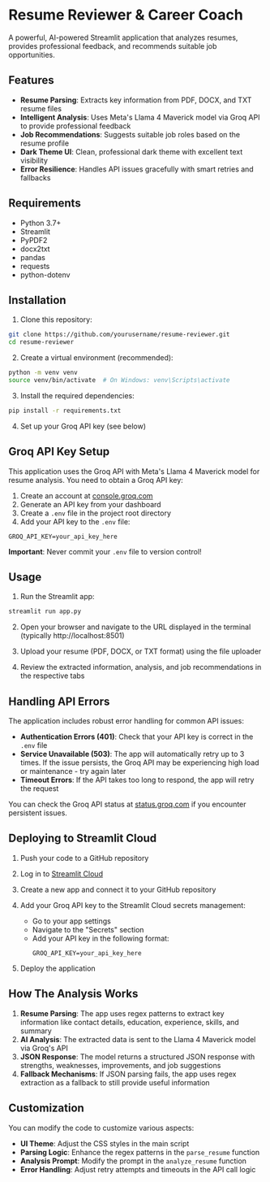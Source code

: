 # Resume Reviewer & Career Coach

A powerful, AI-powered Streamlit application that analyzes resumes, provides professional feedback, and recommends suitable job opportunities.


## Features

- **Resume Parsing**: Extracts key information from PDF, DOCX, and TXT resume files
- **Intelligent Analysis**: Uses Meta's Llama 4 Maverick model via Groq API to provide professional feedback
- **Job Recommendations**: Suggests suitable job roles based on the resume profile
- **Dark Theme UI**: Clean, professional dark theme with excellent text visibility
- **Error Resilience**: Handles API issues gracefully with smart retries and fallbacks

## Requirements

- Python 3.7+
- Streamlit
- PyPDF2
- docx2txt
- pandas
- requests
- python-dotenv

## Installation

1. Clone this repository:
```bash
git clone https://github.com/yourusername/resume-reviewer.git
cd resume-reviewer
```

2. Create a virtual environment (recommended):
```bash
python -m venv venv
source venv/bin/activate  # On Windows: venv\Scripts\activate
```

3. Install the required dependencies:
```bash
pip install -r requirements.txt
```

4. Set up your Groq API key (see below)

## Groq API Key Setup

This application uses the Groq API with Meta's Llama 4 Maverick model for resume analysis. You need to obtain a Groq API key:

1. Create an account at [console.groq.com](https://console.groq.com/)
2. Generate an API key from your dashboard
3. Create a `.env` file in the project root directory
4. Add your API key to the `.env` file:
```
GROQ_API_KEY=your_api_key_here
```

**Important**: Never commit your `.env` file to version control!

## Usage

1. Run the Streamlit app:
```bash
streamlit run app.py
```

2. Open your browser and navigate to the URL displayed in the terminal (typically http://localhost:8501)

3. Upload your resume (PDF, DOCX, or TXT format) using the file uploader

4. Review the extracted information, analysis, and job recommendations in the respective tabs

## Handling API Errors

The application includes robust error handling for common API issues:

- **Authentication Errors (401)**: Check that your API key is correct in the `.env` file
- **Service Unavailable (503)**: The app will automatically retry up to 3 times. If the issue persists, the Groq API may be experiencing high load or maintenance - try again later
- **Timeout Errors**: If the API takes too long to respond, the app will retry the request

You can check the Groq API status at [status.groq.com](https://status.groq.com/) if you encounter persistent issues.

## Deploying to Streamlit Cloud

1. Push your code to a GitHub repository

2. Log in to [Streamlit Cloud](https://streamlit.io/cloud)

3. Create a new app and connect it to your GitHub repository

4. Add your Groq API key to the Streamlit Cloud secrets management:
   - Go to your app settings
   - Navigate to the "Secrets" section
   - Add your API key in the following format:
     ```
     GROQ_API_KEY=your_api_key_here
     ```

5. Deploy the application

## How The Analysis Works

1. **Resume Parsing**: The app uses regex patterns to extract key information like contact details, education, experience, skills, and summary
2. **AI Analysis**: The extracted data is sent to the Llama 4 Maverick model via Groq's API 
3. **JSON Response**: The model returns a structured JSON response with strengths, weaknesses, improvements, and job suggestions
4. **Fallback Mechanisms**: If JSON parsing fails, the app uses regex extraction as a fallback to still provide useful information

## Customization

You can modify the code to customize various aspects:

- **UI Theme**: Adjust the CSS styles in the main script
- **Parsing Logic**: Enhance the regex patterns in the `parse_resume` function
- **Analysis Prompt**: Modify the prompt in the `analyze_resume` function
- **Error Handling**: Adjust retry attempts and timeouts in the API call logic
